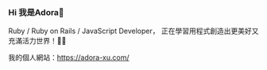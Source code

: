 ### Hi 我是Adora👋

Ruby / Ruby on Rails / JavaScript Developer，
正在學習用程式創造出更美好又充滿活力世界！💖✨

我的個人網站：https://adora-xu.com/

<!--
**Adoraxuu/Adoraxuu** is a ✨ _special_ ✨ repository because its `README.md` (this file) appears on your GitHub profile.

Here are some ideas to get you started:

- 🔭 I’m currently working on ...
- 🌱 I’m currently learning ...
- 👯 I’m looking to collaborate on ...
- 🤔 I’m looking for help with ...
- 💬 Ask me about ...
- 📫 How to reach me: ...
- 😄 Pronouns: ...
- ⚡ Fun fact: ...
-->
